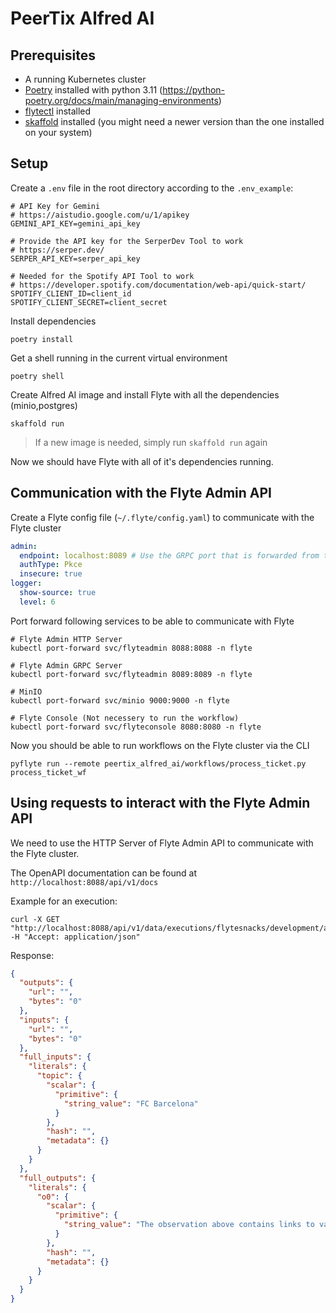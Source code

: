 # PeerTix Alfred AI

## Prerequisites

- A running Kubernetes cluster
- [Poetry](https://python-poetry.org/docs/#installation) installed with python 3.11 (<https://python-poetry.org/docs/main/managing-environments>)
- [flytectl](https://docs.flyte.org/projects/flytectl/en/latest/) installed
- [skaffold](https://skaffold.dev/docs/install) installed (you might need a newer version than the one installed on your system)

## Setup

Create a `.env` file in the root directory according to the `.env_example`:

```text
# API Key for Gemini
# https://aistudio.google.com/u/1/apikey
GEMINI_API_KEY=gemini_api_key

# Provide the API key for the SerperDev Tool to work
# https://serper.dev/
SERPER_API_KEY=serper_api_key

# Needed for the Spotify API Tool to work
# https://developer.spotify.com/documentation/web-api/quick-start/
SPOTIFY_CLIENT_ID=client_id
SPOTIFY_CLIENT_SECRET=client_secret
```

Install dependencies

```shell
poetry install
```

Get a shell running in the current virtual environment

```shell
poetry shell
```

Create Alfred AI image and install Flyte with all the dependencies (minio,postgres)

```shell
skaffold run
```

> If a new image is needed, simply run `skaffold run` again

Now we should have Flyte with all of it's dependencies running.

## Communication with the Flyte Admin API

Create a Flyte config file (`~/.flyte/config.yaml`) to communicate with the Flyte cluster

```yaml
admin:
  endpoint: localhost:8089 # Use the GRPC port that is forwarded from the Flyte Admin service
  authType: Pkce
  insecure: true
logger:
  show-source: true
  level: 6
```

Port forward following services to be able to communicate with Flyte

```shell
# Flyte Admin HTTP Server
kubectl port-forward svc/flyteadmin 8088:8088 -n flyte

# Flyte Admin GRPC Server
kubectl port-forward svc/flyteadmin 8089:8089 -n flyte

# MinIO
kubectl port-forward svc/minio 9000:9000 -n flyte

# Flyte Console (Not necessery to run the workflow)
kubectl port-forward svc/flyteconsole 8080:8080 -n flyte
```

Now you should be able to run workflows on the Flyte cluster via the CLI

```shell
pyflyte run --remote peertix_alfred_ai/workflows/process_ticket.py process_ticket_wf
```

## Using requests to interact with the Flyte Admin API

We need to use the HTTP Server of Flyte Admin API to communicate with the Flyte cluster.

The OpenAPI documentation can be found at `http://localhost:8088/api/v1/docs`

Example for an execution:

```shell
curl -X GET "http://localhost:8088/api/v1/data/executions/flytesnacks/development/a4srxvhjzq5qbvtdpw2r" -H "Accept: application/json"
```

Response:

```json
{
  "outputs": {
    "url": "",
    "bytes": "0"
  },
  "inputs": {
    "url": "",
    "bytes": "0"
  },
  "full_inputs": {
    "literals": {
      "topic": {
        "scalar": {
          "primitive": {
            "string_value": "FC Barcelona"
          }
        },
        "hash": "",
        "metadata": {}
      }
    }
  },
  "full_outputs": {
    "literals": {
      "o0": {
        "scalar": {
          "primitive": {
            "string_value": "The observation above contains links to various websites providing information on FC Barcelona's previous and upcoming matches, current standings, and relevant statistics.  These sites include Soccerway, FcTables, FootyStats, ESPN, WhoScored, Sky Sports, the official FC Barcelona website, and Sofascore.  The snippets provide a preview of the type of data available on each site, including match results, league standings, team statistics, and upcoming fixtures.  To access the complete information, please visit the links provided."
          }
        },
        "hash": "",
        "metadata": {}
      }
    }
  }
}
```
